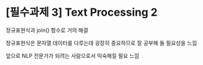 # [필수과제 3] Text Processing 2

정규표현식과 join() 함수로 거의 해결

정규표현식은 문자열 데이터를 다루는데 굉장히 중요하므로 잘 공부해 둘 필요성을 느낌

앞으로 NLP 전문가가 되려는 사람으로서 익숙해질 필요 느낌